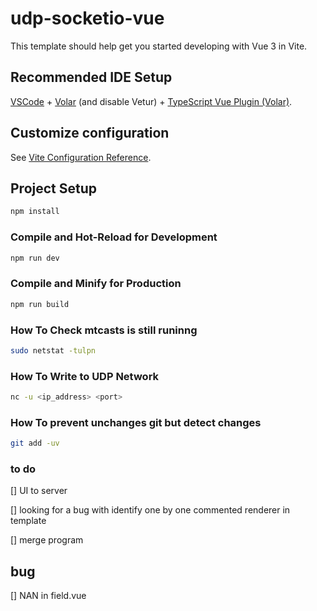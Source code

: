 # udp-socketio-vue

This template should help get you started developing with Vue 3 in Vite.

## Recommended IDE Setup

[VSCode](https://code.visualstudio.com/) + [Volar](https://marketplace.visualstudio.com/items?itemName=Vue.volar) (and disable Vetur) + [TypeScript Vue Plugin (Volar)](https://marketplace.visualstudio.com/items?itemName=Vue.vscode-typescript-vue-plugin).

## Customize configuration

See [Vite Configuration Reference](https://vitejs.dev/config/).

## Project Setup

```sh
npm install
```

### Compile and Hot-Reload for Development

```sh
npm run dev
```

### Compile and Minify for Production

```sh
npm run build
```

### How To Check mtcasts is still runinng

```sh
sudo netstat -tulpn
```

### How To Write to UDP Network

```sh
nc -u <ip_address> <port>
```

### How To prevent unchanges git but detect changes

```sh
git add -uv
```

### to do

[] UI to server

[] looking for a bug with identify one by one commented renderer in template

[] merge program

## bug

[] NAN in field.vue
